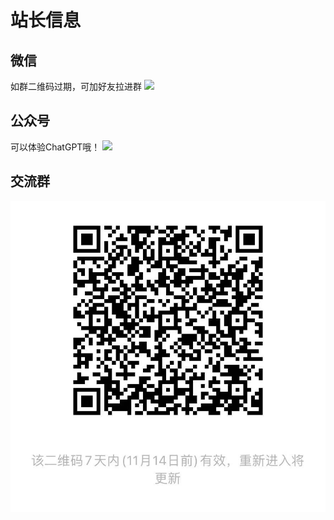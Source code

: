# 站长信息

## 微信
如群二维码过期，可加好友拉进群
![](/images/Info/wechat_code.png)

## 公众号

可以体验ChatGPT哦！
![](/images/Info/640.png)

## 交流群

![](https://raw.githubusercontent.com/husanr/wechat_gpt_laf/main/group.jpg)
